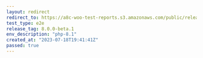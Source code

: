 ```yaml
---
layout: redirect
redirect_to: https://a8c-woo-test-reports.s3.amazonaws.com/public/release/8.0.0-beta.1/php-8.1/e2e/index.html
test_type: e2e
release_tag: 8.0.0-beta.1
env_description: "php-8.1"
created_at: "2023-07-18T19:41:41Z"
passed: true
---
```


